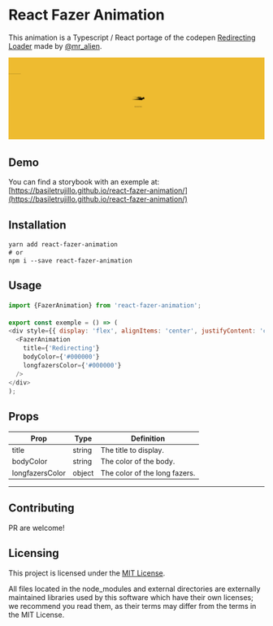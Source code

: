 # React Fazer Animation

This animation is a Typescript / React portage of the codepen [Redirecting Loader](https://codepen.io/mr_alien/pen/FDLjg) made by [@mr_alien](https://codepen.io/mr_alien).

![Preview](screenshot.png "Preview")

## Demo

You can find a storybook with an exemple at: [https://basiletrujillo.github.io/react-fazer-animation/](https://basiletrujillo.github.io/react-fazer-animation/)

## Installation

```
yarn add react-fazer-animation
# or
npm i --save react-fazer-animation
```

## Usage

```javascript
import {FazerAnimation} from 'react-fazer-animation';

export const exemple = () => (
<div style={{ display: 'flex', alignItems: 'center', justifyContent: 'center' }}>
  <FazerAnimation
    title={'Redirecting'}
    bodyColor={'#000000'}
    longfazersColor={'#000000'}
  />
</div>
);
```

## Props

| Prop | Type | Definition |
| --- | --- | --- |
| title | string | The title to display. |
| bodyColor | string | The color of the body. |
| longfazersColor | object | The color of the long fazers. |

---

## Contributing

PR are welcome!

## Licensing

This project is licensed under the [MIT License](./LICENSE.txt).

All files located in the node_modules and external directories are externally maintained libraries used by this software which have their own licenses; we recommend you read them, as their terms may differ from the terms in the MIT License.
